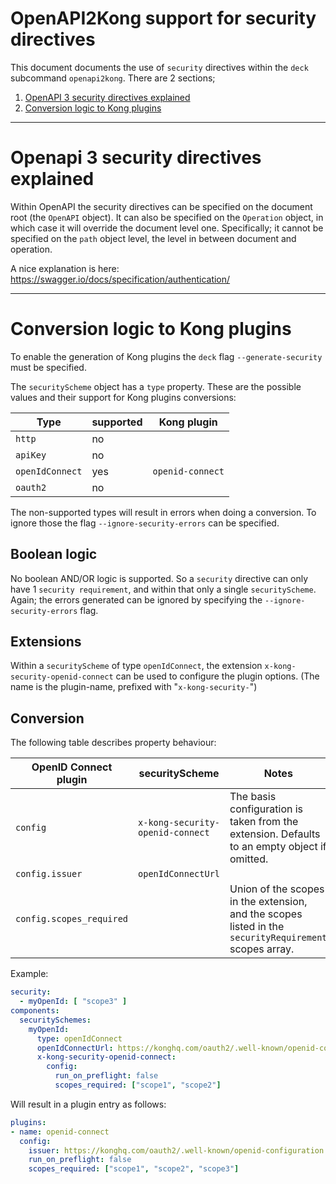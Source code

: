 # OpenAPI2Kong support for security directives

This document documents the use of `security` directives within the `deck` subcommand `openapi2kong`. There are 2 sections;

1. [OpenAPI 3 security directives explained](#openapi-3-security-directives-explained)
2. [Conversion logic to Kong plugins](#conversion-logic-to-kong-plugins)

---

# Openapi 3 security directives explained

Within OpenAPI the security directives can be specified on the document root (the `OpenAPI` object). It can also be specified on the `Operation` object, in which case it will override the document level one.
Specifically; it cannot be specified on the `path` object level, the level in between document and operation.

A nice explanation is here: https://swagger.io/docs/specification/authentication/

---

# Conversion logic to Kong plugins

To enable the generation of Kong plugins the `deck` flag `--generate-security` must be specified.

The `securityScheme` object has a `type` property. These are the possible values
and their support for Kong plugins conversions:

Type | supported | Kong plugin
-|-|-
`http`| no |
`apiKey`| no |
`openIdConnect`| yes | `openid-connect` |
`oauth2`| no |

The non-supported types will result in errors when doing a conversion. To ignore those the flag `--ignore-security-errors` can be specified.

## Boolean logic

No boolean AND/OR logic is supported. So a `security` directive can only have 1 `security requirement`, and within that only a single `securityScheme`.
Again; the errors generated can be ignored by specifying the `--ignore-security-errors` flag.

## Extensions

Within a `securityScheme` of type `openIdConnect`, the extension `x-kong-security-openid-connect` can be used to configure the plugin options.
(The name is the plugin-name, prefixed with "`x-kong-security-`")

## Conversion
The following table describes property behaviour:

OpenID Connect plugin | securityScheme | Notes
-|-|-
`config` | `x-kong-security-openid-connect` | The basis configuration is taken from the extension. Defaults to an empty object if omitted.
`config.issuer` | `openIdConnectUrl` |
`config.scopes_required` | | Union of the scopes in the extension, and the scopes listed in the `securityRequirement` scopes array.

Example:
```yaml
security:
  - myOpenId: [ "scope3" ]
components:
  securitySchemes:
    myOpenId:
      type: openIdConnect
      openIdConnectUrl: https://konghq.com/oauth2/.well-known/openid-configuration
      x-kong-security-openid-connect:
        config:
          run_on_preflight: false
          scopes_required: ["scope1", "scope2"]
```

Will result in a plugin entry as follows:
```yaml
plugins:
- name: openid-connect
  config:
    issuer: https://konghq.com/oauth2/.well-known/openid-configuration
    run_on_preflight: false
    scopes_required: ["scope1", "scope2", "scope3"]
```

